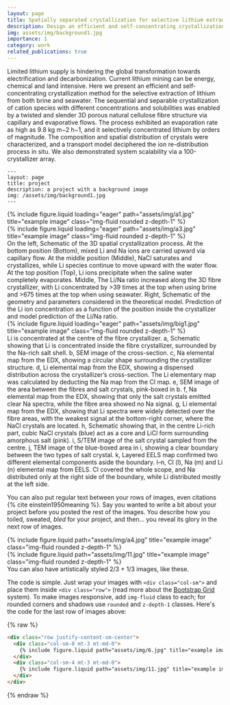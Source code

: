```yaml
---
layout: page
title: Spatially separated crystallization for selective lithium extraction from saline water
description: Design an efficient and self-concentrating crystallization method for the selective extraction of lithium from both brines and seawater via material engineering and surface treatment;
img: assets/img/background1.jpg
importance: 1
category: work
related_publications: true
---
```

Limited lithium supply is hindering the global transformation towards electrification and decarbonization. Current lithium mining can be energy, chemical and land intensive. Here we present an efficient and
self-concentrating crystallization method for the selective extraction of lithium from both brine and seawater. The sequential and separable crystallization of cation species with different concentrations and solubilities was enabled by a twisted and slender 3D porous natural cellulose fibre structure via capillary and evaporative flows. The process exhibited an evaporation rate as high as 9.8 kg m−2 h−1, and it selectively concentrated lithium by orders of magnitude. The composition and spatial distribution of crystals were characterized, and a transport model deciphered the ion re-distribution process in situ. We also demonstrated system scalability via a 100-crystallizer array.


    ---
    layout: page
    title: project
    description: a project with a background image
    img: /assets/img/background1.jpg
    ---

<div class="row">
    <div class="col-sm-4 mt-3 mt-md-0">
        {% include figure.liquid loading="eager" path="assets/img/a1.jpg" title="example image" class="img-fluid rounded z-depth-1" %}
    </div>
    <div class="col-sm-8 mt-3 mt-md-0">
        {% include figure.liquid loading="eager" path="assets/img/a3.jpg" title="example image" class="img-fluid rounded z-depth-1" %}
    </div>
<!--     <div class="col-sm mt-3 mt-md-0">
        {% include figure.liquid loading="eager" path="assets/img/5.jpg" title="example image" class="img-fluid rounded z-depth-1" %}
    </div> -->
</div>
<div class="caption">
     On the left, Schematic of the 3D spatial crystallization process. At the bottom position (Bottom), mixed Li and Na ions are carried upward via capillary flow. At the middle position (Middle), NaCl saturates and crystallizes, while Li species continue to move upward with the water flow. At the top position (Top), Li ions precipitate when the saline water completely evaporates. Middle, The Li/Na ratio increased along the 3D fibre crystallizer, with Li concentrated by >39 times at the top when using brine and >675 times at the top when using seawater. Right, Schematic of the geometry and parameters considered in the theoretical model. Prediction of the Li ion concentration as a function of the position inside the crystallizer and model prediction of the Li/Na ratio.
</div>

<div class="row">
    <div class="col-sm mt-3 mt-md-0">
        {% include figure.liquid loading="eager" path="assets/img/big1.jpg" title="example image" class="img-fluid rounded z-depth-1" %}
    </div>
</div>
<div class="caption">
    Li is concentrated at the centre of the fibre crystallizer. a, Schematic showing that Li is concentrated inside the fibre crystallizer, surrounded by the Na-rich salt shell. b, SEM image of the cross-section. c, Na elemental map from the EDX, showing a circular shape surrounding the crystallizer structure. d, Li elemental map from the EDX, showing a dispensed distribution across the crystallizer’s cross-section. The Li elementary map was calculated by deducting the Na map from the Cl map. e, SEM image of the area between the fibres and salt crystals, pink-boxed in b. f, Na elemental map from the EDX, showing that only the salt crystals emitted clear Na spectra, while the fibre area showed no Na signal. g, Li elemental map from the EDX, showing that Li spectra were widely detected over the fibre areas, with the weakest signal at the bottom-right corner, where the NaCl crystals are located. h, Schematic showing that, in the centre Li-rich part, cubic NaCl crystals (blue) act as a core and LiCl form surrounding amorphous salt (pink). i, S/TEM image of the salt crystal sampled from the centre. j, TEM image of the blue-boxed area in i, showing a clear boundary between the two types of salt crystal. k, Layered EELS map confirmed two different elemental components aside the boundary. l–n, Cl (l), Na (m) and Li (n) elemental map from EELS. Cl covered the whole scope, and Na distributed only at the right side of the boundary, while Li distributed mostly at the left side.
</div>

You can also put regular text between your rows of images, even citations {% cite einstein1950meaning %}.
Say you wanted to write a bit about your project before you posted the rest of the images.
You describe how you toiled, sweated, _bled_ for your project, and then... you reveal its glory in the next row of images.

<div class="row justify-content-sm-center">
    <div class="col-sm-8 mt-3 mt-md-0">
        {% include figure.liquid path="assets/img/a4.jpg" title="example image" class="img-fluid rounded z-depth-1" %}
    </div>
    <div class="col-sm-4 mt-3 mt-md-0">
        {% include figure.liquid path="assets/img/11.jpg" title="example image" class="img-fluid rounded z-depth-1" %}
    </div>
</div>
<div class="caption">
    You can also have artistically styled 2/3 + 1/3 images, like these.
</div>

The code is simple.
Just wrap your images with `<div class="col-sm">` and place them inside `<div class="row">` (read more about the <a href="https://getbootstrap.com/docs/4.4/layout/grid/">Bootstrap Grid</a> system).
To make images responsive, add `img-fluid` class to each; for rounded corners and shadows use `rounded` and `z-depth-1` classes.
Here's the code for the last row of images above:

{% raw %}

```html
<div class="row justify-content-sm-center">
  <div class="col-sm-8 mt-3 mt-md-0">
    {% include figure.liquid path="assets/img/6.jpg" title="example image" class="img-fluid rounded z-depth-1" %}
  </div>
  <div class="col-sm-4 mt-3 mt-md-0">
    {% include figure.liquid path="assets/img/11.jpg" title="example image" class="img-fluid rounded z-depth-1" %}
  </div>
</div>
```

{% endraw %}
